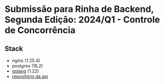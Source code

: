 
# Submissão para Rinha de Backend, Segunda Edição: 2024/Q1 - Controle de Concorrência

## Stack

* nginx (1.25.4)
* postgres (16.2)
* [golang](https://go.dev/) (1.22)
* [repositório da api](https://github.com/andreluizsgf/go-rinha-de-backend-2024)

